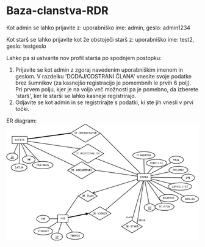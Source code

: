 # Baza-clanstva-RDR

Kot admin se lahko prijavite z: uporabniško ime: admin, geslo: admin1234

Kot starš se lahko prijavite kot že obstoječi starš z: uporabniško ime: test2, geslo: testgeslo
  
Lahko pa si ustvarite nov profil starša po spodnjem postopku:
1. Prijavite se kot admin z zgoraj navedenim uporabniškim imenom in geslom. V razdelku 'DODAJ/ODSTRANI ČLANA' vnesite svoje podatke brez šumnikov (za kasnejšo registracijo je pomembnih le prvih 6 polj). Pri prvem polju, kjer je na voljo več možnosti pa je pomebno, da izberete 'starš', ker le starši se lahko kasneje registrirajo.
2. Odjavite se kot admin in se registrirajte s podatki, ki ste jih vnesli v prvi točki.

ER diagram:
![ERdiagam](ERdiagram.png)
